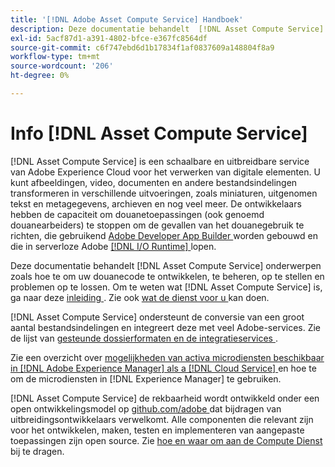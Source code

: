 ```yaml
---
title: '[!DNL Adobe Asset Compute Service] Handboek'
description: Deze documentatie behandelt  [!DNL Asset Compute Service]  taken zoals inleiding, hoe te om te ontwikkelen, te beheren, op te stellen en uw douanecode problemen op te lossen.
exl-id: 5acf87d1-a391-4802-bfce-e367fc8564df
source-git-commit: c6f747ebd6d1b17834f1af0837609a148804f8a9
workflow-type: tm+mt
source-wordcount: '206'
ht-degree: 0%

---
```


# Info [!DNL Asset Compute Service]

[!DNL Asset Compute Service] is een schaalbare en uitbreidbare service van Adobe Experience Cloud voor het verwerken van digitale elementen. U kunt afbeeldingen, video, documenten en andere bestandsindelingen transformeren in verschillende uitvoeringen, zoals miniaturen, uitgenomen tekst en metagegevens, archieven en nog veel meer. De ontwikkelaars hebben de capaciteit om douanetoepassingen (ook genoemd douanearbeiders) te stoppen om de gevallen van het douanegebruik te richten, die gebruikend [ Adobe Developer App Builder ](https://developer.adobe.com/app-builder/docs/overview) worden gebouwd en die in serverloze Adobe [[!DNL I/O Runtime] ](https://developer.adobe.com/runtime/) lopen.

Deze documentatie behandelt [!DNL Asset Compute Service] onderwerpen zoals hoe te om uw douanecode te ontwikkelen, te beheren, op te stellen en problemen op te lossen. Om te weten wat [!DNL Asset Compute Service] is, ga naar deze [ inleiding ](introduction.md). Zie ook [ wat de dienst voor u ](introduction.md#possible-use-cases-benefits) kan doen.

[!DNL Asset Compute Service] ondersteunt de conversie van een groot aantal bestandsindelingen en integreert deze met veel Adobe-services. Zie de lijst van [ gesteunde dossierformaten en de integratieservices ](https://experienceleague.adobe.com/nl/docs/experience-manager-cloud-service/content/assets/file-format-support).

Zie een overzicht over [ mogelijkheden van activa microdiensten beschikbaar in  [!DNL Adobe Experience Manager]  als a  [!DNL Cloud Service] ](https://experienceleague.adobe.com/nl/docs/experience-manager-cloud-service/content/assets/asset-microservices-overview) en hoe te om de microdiensten in [!DNL Experience Manager] te gebruiken.

[!DNL Asset Compute Service] de rekbaarheid wordt ontwikkeld onder een open ontwikkelingsmodel op [ github.com/adobe ](https://github.com/adobe) dat bijdragen van uitbreidingsontwikkelaars verwelkomt. Alle componenten die relevant zijn voor het ontwikkelen, maken, testen en implementeren van aangepaste toepassingen zijn open source. Zie [ hoe en waar om aan de Compute Dienst ](contribute-to-compute-service.md) bij te dragen.

<!--
Possible to record the below info here in this landing page to centralize the miscellaneous info about Asset Compute Service?
 List of dependencies and requirements SDK, CLI, Devtools, etc.? Or may be a link to the prerequisites.
 Introduction video when Tech Marketing team shares one.
-->
